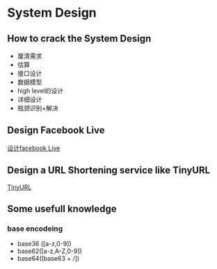# System Design
## How to crack the System Design 
* 厘清需求
* 估算
* 接口设计
* 数据模型
* high level的设计
* 详细设计
* 瓶颈识别+解决

## Design Facebook Live
[设计facebook Live](./facebookLive.md)
## Design a URL Shortening service like TinyURL
[TinyURL](./tinyURL.md)


## Some usefull knowledge
### base encodeing

* base36 ([a-z,0-9])
* base62([a-z,A-Z,0-9])
* base64([base63 + /])